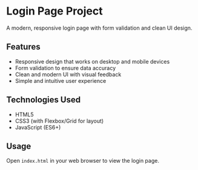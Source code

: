 # Login Page Project

A modern, responsive login page with form validation and clean UI design.

## Features

- Responsive design that works on desktop and mobile devices
- Form validation to ensure data accuracy
- Clean and modern UI with visual feedback
- Simple and intuitive user experience

## Technologies Used

- HTML5
- CSS3 (with Flexbox/Grid for layout)
- JavaScript (ES6+)

## Usage

Open `index.html` in your web browser to view the login page.
